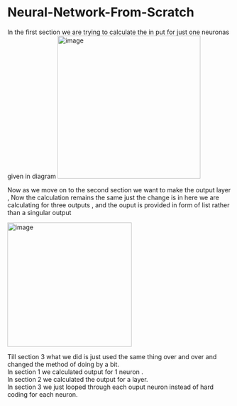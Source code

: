 # Neural-Network-From-Scratch

In the first section we are trying to calculate the in put for just one neuronas given in diagram
<img width="322" alt="image" src="https://github.com/sarthak1366/Neural-Network-From-Scratch/assets/49805771/6d01d210-a2b3-4736-8fef-e3b251a529db">

Now as we move on to the second section we want to make the output layer , Now the calculation remains the same just the change is in here we are calculating for three outputs , and the ouput is provided in form of list rather than a singular output

<img width="280" alt="image" src="https://github.com/sarthak1366/Neural-Network-From-Scratch/assets/49805771/4225782d-afc1-4cee-91da-51ace67c3f38">

Till section 3 what we did is just used the same thing over and over and changed the method of doing by a bit.<br>
In section 1 we calculated output for 1 neuron .<br>
In section 2 we calculated the output for a layer.<br>
In section 3 we just looped through each ouput neuron instead of hard coding for each neuron. <br>
